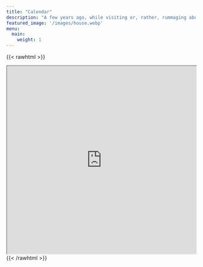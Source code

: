 ```yaml
---
title: "Calendar"
description: "A few years ago, while visiting or, rather, rummaging about Notre-Dame, the author of this book found, in an obscure nook of one of the towers, the following word, engraved by hand upon the wall: —ANANKE."
featured_image: '/images/house.webp'
menu:
  main:
    weight: 1
---
```


{{< rawhtml >}}
<br>
<iframe style="width: 100%; height: 500px; overflow: hidden;" src="https://app.hosthub.com/rentals/136749" width="100" height="100" scrolling="no">Iframes not supported</iframe>
{{< /rawhtml >}}